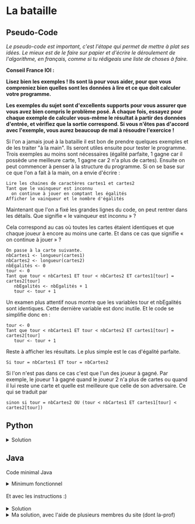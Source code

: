 # La bataille

## Pseudo-Code

_Le pseudo-code est important, c'est l'étape qui permet de mettre à plat ses idées. Le mieux est de le faire sur papier et d'écrire le déroulement de l'algorithme, en français, comme si tu rédigeais une liste de choses à faire._

**Conseil France IOI :**

**Lisez bien les exemples ! Ils sont là pour vous aider, pour que vous compreniez bien quelles sont les données à lire et ce que doit calculer votre programme.**

**Les exemples du sujet sont d'excellents supports pour vous assurer que vous avez bien compris le problème posé. À chaque fois, essayez pour chaque exemple de calculer vous-même le résultat à partir des données d'entrée, et vérifiez que la sortie correspond. Si vous n'êtes pas d'accord avec l'exemple, vous aurez beaucoup de mal à résoudre l'exercice !**

Si l'on a jamais joué à la bataille il est bon de prendre quelques exemples et de les traiter "à la main". Ils seront utiles ensuite pour tester le programme. Trois exemples au moins sont nécessaires (égalité parfaite, 1 gagne car il possède une meilleure carte, 1 gagne car 2 n'a plus de cartes). Ensuite on peut commencer à penser à la structure du programme. Si on se base sur ce que l'on a fait à la main, on a envie d'écrire :
```
Lire les chaines de caractères cartes1 et cartes2
Tant que le vainqueur est inconnu
  on continue à jouer en comptant les égalités
Afficher le vainqueur et le nombre d'égalités
```

Maintenant que l'on a fixé les grandes lignes du code, on peut rentrer dans les détails. Que signifie « le vainqueur est inconnu » ?

Cela correspond au cas où toutes les cartes étaient identiques et que chaque joueur à encore au moins une carte. Et dans ce cas que signifie « on continue à jouer » ?

```
On passe à la carte suivante.
nbCartes1 <- longueur(cartes1)
nbCartes2 <- longueur(cartes2)
nbEgalités <- 0
tour <- 0
Tant que tour < nbCartes1 ET tour < nbCartes2 ET cartes1[tour] = cartes2[tour]
   nbEgalités <- nbEgalités + 1
   tour <- tour + 1
```

Un examen plus attentif nous montre que les variables tour et nbEgalités sont identiques. Cette dernière variable est donc inutile. Et le code se simplifie donc en :

```
tour <- 0
Tant que tour < nbCartes1 ET tour < nbCartes2 ET cartes1[tour] = cartes2[tour]
   tour <- tour + 1
```

Reste à afficher les résultats. Le plus simple est le cas d'égalité parfaite.

```
Si tour = nbCartes1 ET tour = nbCartes2
```

Si l'on n'est pas dans ce cas c'est que l'un des joueur à gagné. Par exemple, le joueur 1 à gagné quand le joueur 2 n'a plus de cartes ou quand il lui reste une carte et quelle est meilleure que celle de son adversaire. Ce qui se traduit par

```
sinon si tour = nbCartes2 OU (tour < nbCartes1 ET cartes1[tour] < cartes2[tour])
```

## Python

<details>
  <summary>Solution</summary>

```Python
main1 = input()
main2 = input()
tour = 0
while tour < len(main1) and tour < len(main2) and main1[tour] == main2[tour]:
   tour = tour + 1
if tour == len(main1) and tour == len(main2):
   print("=")
elif tour == len(main2) or (tour < len(main1) and main1[tour] < main2[tour]):
   print(1)
else:
   print(2)
print(tour)
```

</details>

## Java

Code minimal Java

<details>
  <summary>Minimum fonctionnel</summary>

```Java
  class Main {
    public static void main(String[] args) {
      // ton code ici
    }
  }
```

</details>

</br>
Et avec les instructions :)
</br>
</br>

<details>
  <summary>Solution</summary>


```Java
import algorea.Scanner;
class Main
{
   public static void main(String [] args)
   {
      Scanner entree = new Scanner(System.in);
      String main1 = entree.next();
      String main2 = entree.next();
      int long1 = main1.length();
      int long2 = main2.length();
      int tour = 0;
      while (tour < long1 && tour < long2 && main1.charAt(tour) == main2.charAt(tour))
         tour++;
      if (tour ==long1 && tour == long2)
         System.out.println("=");
      else if (tour == long2 || (tour < long1 && main1.charAt(tour) < main2.charAt(tour)))
         System.out.println("1");
      else
         System.out.println("2");
      System.out.println(tour);
   }
}
```

</details>

<details>
  <summary>Ma solution, avec l'aide de plusieurs membres du site (dont la-prof)</summary>


```Java
import algorea.Scanner;
class Main {
   static Scanner input = new Scanner(System.in);
   
   public static void main(String[] args) {
   
      String joueur1 = input.nextLine();
      String joueur2 = input.nextLine();
      String gagnant = "unknown";
      
      // Je calcule la longueur minimale
      int longueurMin = 0;
      if (joueur1.length() < joueur2.length()) {
         longueurMin = joueur1.length();
      } else if (joueur2.length() < joueur1.length()) {
         longueurMin = joueur2.length();
      } else if (joueur1.length() == joueur2.length()){
         longueurMin = 26;
      }
      
      // tant que les joueurs ont des cartes similaires, j'incrémente l'égalité et je passe à la carte suivante
      int égalité = 0;
      int numChar= 0;
      while((numChar < longueurMin-1) && (joueur1.charAt(numChar) == joueur2.charAt(numChar))) {
         égalité++;
         numChar++;
      }
      if (joueur1.charAt(numChar) == joueur2.charAt(numChar)){
           égalité++;
      }if (joueur1.charAt(numChar) < joueur2.charAt(numChar)){
       gagnant="1";
        } else if (joueur1.charAt(numChar) == joueur2.charAt(numChar) && (joueur1.length() > joueur2.length())){
         gagnant = "1"; 
          
         } else if (joueur1.charAt(numChar) > joueur2.charAt(numChar)){
         gagnant = "2";
         } else if (joueur1.charAt(numChar) == joueur2.charAt(numChar) && (joueur1.length() < joueur2.length())){
         gagnant = "2"; 
         } else if (joueur1.charAt(longueurMin-1) == joueur2.charAt(longueurMin-1)){
         gagnant = "=";
      } 
      System.out.println(gagnant);
      System.out.println(égalité);
   }
}
```

</details>
